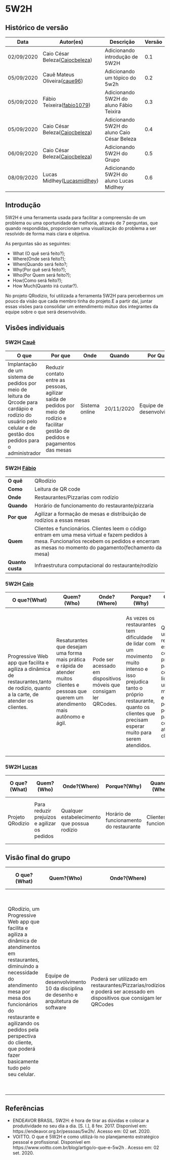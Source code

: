 

# 5W2H

## Histórico de versão

<table>
<thead>
<tr>
<th>Data</th>
<th>Autor(es)</th>
<th>Descrição</th>
<th>Versão</th>
</tr>
</thead>
<tbody>
<tr>
<td>02/09/2020</td>
<td>Caio César Beleza(<a  target="blank"  href="https://github.com/Caiocbeleza">Caiocbeleza</a>)</td>
<td>Adicionando introdução de 5W2H</td>
<td>
0.1
</td>
</tr>
<tr>
<td>05/09/2020</td>
<td>Cauê Mateus Oliveira(<a  target="blank"  href="https://github.com/caue96">caue96</a>)</td>
<td>Adicionando um tópico do 5w2h</td>
<td>
0.2
</td>
</tr>
<tr>
<td>05/09/2020</td>
<td>Fábio Teixeira(<a  target="blank"  href="https://github.com/fabio1079">fabio1079</a>)</td>
<td>Adicionando 5W2H do aluno Fábio Teixira</td>
<td>
0.3
</td>
</tr>
<tr>
<td>05/09/2020</td>
<td>Caio César Beleza(<a  target="blank"  href="https://github.com/Caiocbeleza">Caiocbeleza</a>)</td>
<td>Adicionando 5W2H do aluno Caio César Beleza</td>
<td>
0.4
</td>
</tr>
<tr>
<td>06/09/2020</td>
<td>Caio César Beleza(<a  target="blank"  href="https://github.com/Caiocbeleza">Caiocbeleza</a>)</td>
<td>Adicionando 5W2H do Grupo</td>
<td>
0.5
</td>
<tr>
<td>08/09/2020</td>
<td>Lucas Midlhey(<a  target="blank"  href="https://github.com/lucasmidlhey">Lucasmidlhey</a>)</td>
<td>Adicionando 5W2H do aluno Lucas Midlhey</td>
<td>
0.6
</td>
</tr>
</tr>
</tbody>
</table>

## Introdução

<p>5W2H é uma ferramenta usada para facilitar a compreensão de um problema ou uma oportunidade de melhoria, através de 7 perguntas, que quando respondidas, proporcionam uma visualização do problema a ser resolvido de forma mais clara e objetiva.<br>

As perguntas são as seguintes:<br>

<ul>

<li> What (O quê será feito?);</li>

<li> Where(Onde será feito?);</li>

<li> When(Quando será feito?;</li>

<li> Why(Por quê será feito?);</li>

<li> Who(Por Quem será feito?);</li>

<li> How(Como será feito?);</li>

<li> How Much(Quanto irá custar?).</li>

</ul>

</p>



<p>

No projeto QRodízio, foi utilizada a ferramenta 5W2H para percebermos um pouco da visão que cada membro tinha do projeto.E a partir daí, juntar essas visões para consolidar um entendimento mútuo dos integrantes da equipe sobre o que será desenvolvido.

</p>







## Visões individuais



### 5W2H [Cauê](https://github.com/caue96)



| O que | Por que | Onde | Quando | Por Quem | Como | Quanto |
| ----- | ------- | ---- | ------ | -------- | ---- | ------ |
| Implantação de um sistema de pedidos por meio de leitura de Qrcode para cardápio e rodízio do usuário pelo celular e de gestão dos pedidos para o administrador | Reduzir contato entre as pessoas, agilizar saída de pedidos por meio de rodízio e facilitar gestão de pedidos e pagamentos das mesas | Sistema online | 20/11/2020 | Equipe de desenvolvimento | Desenvolvimento pela equipe 10 da matéria de Desenho e Arquitetura de Software | Custos descritos no TAP |



### 5W2H [Fábio](https://github.com/fabio1079)

<table>
<tr>
<td><strong>O quê</strong></td>
<td>QRodízio</td>
</tr>
<tr>
<td><strong>Como</strong></td>
<td>Leitura de QR code</td>
</tr>
<tr>
<td><strong>Onde</strong></td>
<td>Restaurantes/Pizzarias com rodízio</td>
</tr>
<tr>
<td><strong>Quando</strong></td>
<td>Horário de funcionamento do restaurante/pizzaria</td>
</tr>
<tr>
<td><strong>Por que</strong></td>
<td>Agilizar a formação de mesas e distribuição de rodízios a essas mesas</td>
</tr>
<tr>
<td><strong>Quem</strong></td>
<td>Clientes e funcionários. Clientes leem o código entram em uma mesa virtual e fazem pedidos à mesa. Funcionaŕios recebem os pedidos e encerram as mesas no momento do pagamento(fechamento da mesa)</td>
</tr>
<tr>
<td><strong>Quanto custa</strong></td>
<td>Infraestrutura computacional do restaurante/rodízio</td>
</tr>
</table>

### 5W2H [Caio](https://github.com/Caiocbeleza)

|O que?(What)|Quem?(Who)|Onde?(Where)|Porque?(Why)|Quando?(When)|Como?(How)|Quanto?(How Much)|
|----|----|----|----|----|----|----|
|Progressive Web app que facilita e agiliza a dinâmica de restaurantes,tanto de rodízio, quanto a la carte, de atender os clientes.|Resaturantes que desejam uma forma mais prática e rápida de atender muitos clientes e pessoas que querem um atendimento mais autônomo e ágil.|Pode ser acessado em dispositivos móveis que consigam ler QRCodes.|As vezes os restaurantes tem dificuldade de lidar com um movimento muito intenso e isso prejudica tanto o próprio restaurante, quanto os clientes que precisam esperar muito para serem atendidos.|Quando um restaurante estiver com problemas para conseguir lidar com um grande movimento e com pouco pessoal para conseguir atender os clientes. |A plataforma permitirá o cliente fazer pedidos sem a necessidade de chamar garçons, além de permitir ver o cardápio a qualquer hora, fazer o pagamento online, basicamente fazer toda a dinâmica de uma refeição em restaurante pelo aplicativo.|O valor terá de ser acordado com os restaurantes interessados.|

### 5W2H [Lucas](https://github.com/lucasmidlhey)
|O que?(What)|Quem?(Who)|Onde?(Where)|Porque?(Why)|Quando?(When)|Como?(How)|Quanto?(How Much)|
|----|----|----|----|----|----|----|
|Projeto QRodizio|Para reduzir prejuízos e agilizar os pedidos|Qualquer estabelecimento que possua rodízio|Horário de funcionamento do restaurante|Clientes e funcionários|Aplicativo web para automatizar pedidos em rodízio através de QR code|Valor da produção do produto e adequação do restaurante|

## Visão final do grupo


|O que?(What)|Quem?(Who)|Onde?(Where)|Porque?(Why)|Quando?(When)|Como?(How)|Quanto?(How Much)|
|----|----|----|----|----|----|----|
|QRodízio, um Progressive Web app que facilita e agiliza a dinâmica de atendimentos em restaurantes, diminuindo a necessidade do atendimento mesa por mesa dos funcionários do restaurante e agilizando os pedidos pela perspectiva do cliente, que poderá fazer basicamente tudo pelo seu celular.|Equipe de desenvolvimento 10 da disciplina de desenho e arquitetura de software|Poderá ser utilizado em restaurantes/Pizzarias/rodízios e poderá ser acessado em dispositivos que consigam ler QRCodes|Para agilizar o atendimento em restaurantes e facilitar a gestão de pedidos e pagamentos, além de reduzir o contato desnecessário entre as pessoas.|No 1º semestre de 2020 da Universidade de Brasília(UnB)|O cliente poderá ler o QRCode de sua mesa, assim sendo redirecionado para o sistema QRodízio, onde poderá fazer basicamente toda a dinânimca de uma refeição em restaurante com funcionalidades como: ver o cardápio, fazer seus pedidos, pagar sua conta e chamar um garçom. E os funcionários e admnistradores do restaurante poderão gerenciar as mesas , os pedidos e os pagamentos pelo sistema.|Custos descritos no [TAP](/termo_de_abertura.md) |



## Referências



<ul>

<li>ENDEAVOR BRASIL. 5W2H: é hora de tirar as dúvidas e colocar a produtividade no seu dia a dia. [S. l.], 8 fev. 2017. Disponível em: https://endeavor.org.br/pessoas/5w2h/. Acesso em: 02 set. 2020.</li>



<li>VOITTO. O que é 5W2H e como utilizá-lo no planejamento estratégico pessoal e profissional. Disponível em https://www.voitto.com.br/blog/artigo/o-que-e-5w2h . Acesso em: 02 set. 2020.</li>

</ul>

